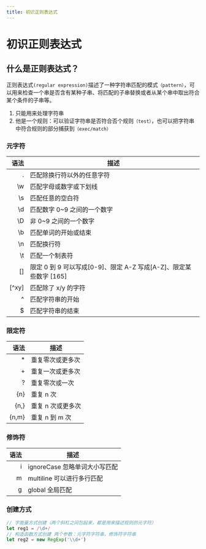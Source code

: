 ```yaml
---
title: 初识正则表达式
---
```


# 初识正则表达式

## 什么是正则表达式？

正则表达式`(regular expression)`描述了一种字符串匹配的模式`（pattern）`，可以用来检查一个串是否含有某种子串、将匹配的子串替换或者从某个串中取出符合某个条件的子串等。

1. 只能用来处理字符串
2. 他是一个规则：可以验证字符串是否符合否个规则`（test）`，也可以把字符串中符合规则的部分捕获到`（exec/match）`

### 元字符

|  语法 | 描述                                                              |
| ----: | ----------------------------------------------------------------- |
|     . | 匹配除换行符以外的任意字符                                        |
|    \w | 匹配字母或数字或下划线                                            |
|    \s | 匹配任意的空白符                                                  |
|    \d | 匹配数字 0~9 之间的一个数字                                       |
|    \D | 非 0~9 之间的一个数字                                             |
|    \b | 匹配单词的开始或结束                                              |
|    \n | 匹配换行符                                                        |
|    \t | 匹配一个制表符                                                    |
|    [] | 限定 0 到 9 可以写成[0-9]、限定 A-Z 写成[A-Z]、限定某些数字 [165] |
| [^xy] | 匹配除了 x/y 的字符                                               |
|     ^ | 匹配字符串的开始                                                  |
|     $ | 匹配字符串的结束                                                  |

### 限定符

|  语法 | 描述              |
| ----: | ----------------- |
|    \* | 重复零次或更多次  |
|     + | 重复一次或更多次  |
|     ? | 重复零次或一次    |
|   {n} | 重复 n 次         |
|  {n,} | 重复 n 次或更多次 |
| {n,m} | 重复 n 到 m 次    |

### 修饰符

| 语法 | 描述                          |
| ---: | ----------------------------- |
|    i | ignoreCase 忽略单词大小写匹配 |
|    m | multiline 可以进行多行匹配    |
|    g | global 全局匹配               |

### 创建方式

```javascript
// 字面量方式创建（两个斜杠之间包起来，都是用来描述规则的元字符）
let reg1 = /\d+/
// 构造函数方式创建 两个参数：元字符字符串，修饰符字符串
let reg2 = new RegExp('\\d+')
```
